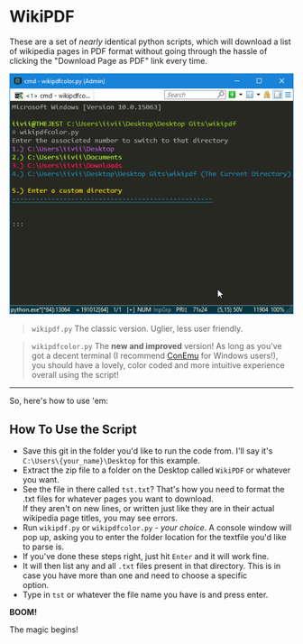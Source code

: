 # WikiPDF


These are a set of _nearly_ identical python scripts, which will download a list of wikipedia pages in PDF format without going through the hassle of clicking the "Download Page as PDF" link every time.

![wikipdfcolor](./img/wikipdfcolor.png)

> `wikipdf.py` 
The classic version. Uglier, less user friendly.

>`wikipdfcolor.py`
The **new and improved** version! As long as you've got a decent terminal (I recommend [ConEmu](https://conemu.github.io/) for Windows users!),
you should have a lovely, color coded and more intuitive experience overall using the script!

---

So, here's how to use 'em:

How To Use the Script
---------------------

+ Save this git in the folder you'd like to run the code from. I'll say it's `C:\Users\{your_name}\Desktop` for this example.
+ Extract the zip file to a folder on the Desktop called `WikiPDF` or whatever you want.
+ See the file in there called `tst.txt`? That's how you need to format the .txt files for whatever pages you want to download.  
If they aren't on new lines, or written just like they are in their actual wikipedia page titles, you may see errors.
+ Run `wikipdf.py` or `wikipdfcolor.py` - _your choice_. A console window will pop up, asking you to enter the folder location for the textfile you'd like to parse is.
+ If you've done these steps right, just hit `Enter` and it will work fine.
+ It will then list any and all `.txt` files present in that directory. This is in case you have more than one and need to choose a specific  
option.
+ Type in `tst` or whatever the file name you have is and press enter.

**BOOM!**

The magic begins!
